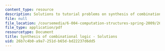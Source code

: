 ```yaml
---
content_type: resource
description: Solutions to tutorial problems on synthesis of combinational logic.
file: null
file_location: /coursemedia/6-004-computation-structures-spring-2009/26b7c4b0a9a7251db65dbd22237d6dd5_MIT6004s09tutor05sol.pdf
file_type: application/pdf
resourcetype: Document
title: Synthesis of combinational logic - Solutions
uid: 26b7c4b0-a9a7-251d-b65d-bd22237d6dd5
---
```

